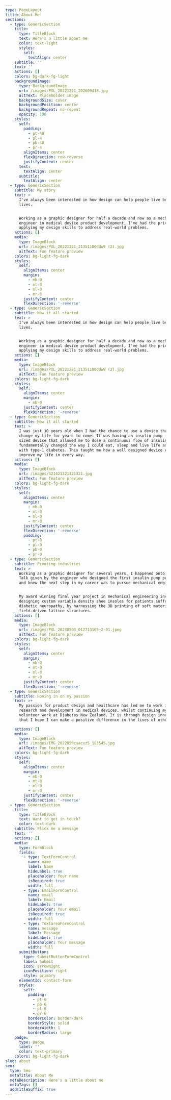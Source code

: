 ```yaml
---
type: PageLayout
title: About Me
sections:
  - type: GenericSection
    title:
      type: TitleBlock
      text: Here's a little about me
      color: text-light
      styles:
        self:
          textAlign: center
    subtitle: ''
    text: ''
    actions: []
    colors: bg-dark-fg-light
    backgroundImage:
      type: BackgroundImage
      url: /images/PXL_20221221_202609418.jpg
      altText: Placeholder image
      backgroundSize: cover
      backgroundPosition: center
      backgroundRepeat: no-repeat
      opacity: 100
    styles:
      self:
        padding:
          - pt-40
          - pl-4
          - pb-40
          - pr-4
        alignItems: center
        flexDirection: row-reverse
        justifyContent: center
      text:
        textAlign: center
      subtitle:
        textAlign: center
  - type: GenericSection
    subtitle: My story
    text: >
      I've always been interested in how design can help people live better
      lives. 


      Working as a graphic designer for half a decade and now as a mechanical
      engineer in medical device product development, I've had the privilege of
      applying my design skills to address real-world problems.
    actions: []
    media:
      type: ImageBlock
      url: /images/PXL_20221221_21351180ddw9 (2).jpg
      altText: Fun feature preview
    colors: bg-light-fg-dark
    styles:
      self:
        alignItems: center
        margin:
          - mb-0
          - mt-0
          - ml-0
          - mr-0
        justifyContent: center
        flexDirection: '-reverse'
  - type: GenericSection
    subtitle: How it all started
    text: >
      I've always been interested in how design can help people live better
      lives. 


      Working as a graphic designer for half a decade and now as a mechanical
      engineer in medical device product development, I've had the privilege of
      applying my design skills to address real-world problems.
    actions: []
    media:
      type: ImageBlock
      url: /images/PXL_20221221_21351180ddw9 (2).jpg
      altText: Fun feature preview
    colors: bg-light-fg-dark
    styles:
      self:
        alignItems: center
        margin:
          - mb-0
        justifyContent: center
        flexDirection: '-reverse'
  - type: GenericSection
    subtitle: How it all started
    text: >
      I was just 10 years old when I had the chance to use a device that would
      change my life for years to come. It was having an insulin pump - a pocket
      sized device that allowed me to dose a continuous flow of insulin - that
      fundamentally changed the way I could eat, sleep and live life as a kid
      with type-1 diabetes. This taught me how a well designed device could
      improve my life in every way.
    actions: []
    media:
      type: ImageBlock
      url: /images/421421321321321.jpg
      altText: Fun feature preview
    colors: bg-light-fg-dark
    styles:
      self:
        alignItems: center
        margin:
          - mb-0
          - mt-0
          - ml-0
          - mr-0
        justifyContent: center
        flexDirection: '-reverse'
        padding:
          - pt-0
          - pl-0
          - pb-0
          - pr-0
  - type: GenericSection
    subtitle: Pivoting industries
    text: >
      Working as a graphic designer for several years, I happened onto a TED
      Talk given by the engineer who designed the first insulin pump prototype,
      and knew the next step in my career was to pursue mechanical engineering.


      My award winning final year project in mechanical engineering involved
      designing custom variable density shoe insoles for patients suffering from
      diabetic neuropathy, by harnessing the 3D printing of soft materials into
      field-driven lattice structures.
    actions: []
    media:
      type: ImageBlock
      url: /images/PXL_20230503_012713105~2-01.jpeg
      altText: Fun feature preview
    colors: bg-light-fg-dark
    styles:
      self:
        alignItems: center
        margin:
          - mb-0
          - mt-0
          - ml-0
          - mr-0
        justifyContent: center
        flexDirection: '-reverse'
  - type: GenericSection
    subtitle: Honing in on my passion
    text: >+
      My passion for product design and healthcare has led me to work in
      research and development in medical devices, whilst continuing my
      volunteer work at Diabetes New Zealand. It is through design innovation
      that I hope I can make a positive difference in the lives of others.

    actions: []
    media:
      type: ImageBlock
      url: /images/IMG_2022050csacxz5_183545.jpg
      altText: Fun feature preview
    colors: bg-light-fg-dark
    styles:
      self:
        alignItems: center
        margin:
          - mb-0
          - mt-0
          - ml-0
          - mr-0
        justifyContent: center
        flexDirection: '-reverse'
  - type: GenericSection
    title:
      type: TitleBlock
      text: Want to get in touch?
      color: text-dark
    subtitle: Flick me a message
    text: ''
    actions: []
    media:
      type: FormBlock
      fields:
        - type: TextFormControl
          name: name
          label: Name
          hideLabel: true
          placeholder: Your name
          isRequired: true
          width: full
        - type: EmailFormControl
          name: email
          label: Email
          hideLabel: true
          placeholder: Your email
          isRequired: true
          width: full
        - type: TextareaFormControl
          name: message
          label: Message
          hideLabel: true
          placeholder: Your message
          width: full
      submitButton:
        type: SubmitButtonFormControl
        label: Submit
        icon: arrowRight
        iconPosition: right
        style: primary
      elementId: contact-form
      styles:
        self:
          padding:
            - pt-6
            - pb-6
            - pl-6
            - pr-6
          borderColor: border-dark
          borderStyle: solid
          borderWidth: 1
          borderRadius: large
    badge:
      type: Badge
      label: ''
      color: text-primary
    colors: bg-light-fg-dark
slug: about
seo:
  type: Seo
  metaTitle: About Me
  metaDescription: Here's a little about me
  metaTags: []
  addTitleSuffix: true
---
```

